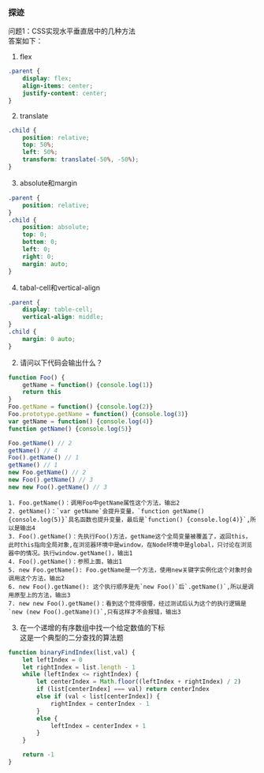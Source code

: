 ### 探迹

问题1：CSS实现水平垂直居中的几种方法<br>
答案如下：
1. flex
```css
.parent {
    display: flex;
    align-items: center;
    justify-content: center;
}
```
2. translate
```css
.child {
    position: relative;
    top: 50%;
    left: 50%;
    transform: translate(-50%, -50%);
}
```
3. absolute和margin
```css
.parent {
    position: relative;
}
.child {
    position: absolute;
    top: 0;
    bottom: 0;
    left: 0;
    right: 0;
    margin: auto;
}
```
4. tabal-cell和vertical-align
```css
.parent {
    display: table-cell;
    vertical-align: middle;
}
.child {
    margin: 0 auto;
}
```
2. 请问以下代码会输出什么？
```javascript
function Foo() {
    getName = function() {console.log(1)}
    return this
}
Foo.getName = function() {console.log(2)}
Foo.prototype.getName = function() {console.log(3)}
var getName = function() {console.log(4)}
function getName() {console.log(5)}

Foo.getName() // 2
getName() // 4
Foo().getName() // 1
getName() // 1
new Foo.getName() // 2
new Foo().getName() // 3
new new Foo().getName() // 3
```
    1. Foo.getName()：调用Foo中getName属性这个方法，输出2
    2. getName()：`var getName`会提升变量，`function getName() {console.log(5)}`具名函数也提升变量，最后是`function() {console.log(4)}`,所以是输出4
    3. Foo().getName()：先执行Foo()方法，getName这个全局变量被覆盖了，返回this，此时this指向全局对象,在浏览器环境中是window，在Node环境中是global，只讨论在浏览器中的情况。执行window.getName()，输出1
    4. Foo().getName()：参照上面，输出1
    5. new Foo.getName(): Foo.getName是一个方法，使用new关键字实例化这个对象时会调用这个方法，输出2
    6. new Foo().getName(): 这个执行顺序是先`new Foo()`后`.getName()`,所以是调用原型上的方法，输出3
    7. new new Foo().getName()：看到这个觉得很懵，经过测试后认为这个的执行逻辑是`new (new Foo().getName)()`,只有这样才不会报错，输出3

3. 在一个递增的有序数组中找一个给定数值的下标<br>
这是一个典型的二分查找的算法题
```javascript
function binaryFindIndex(list,val) {
    let leftIndex = 0
    let rightIndex = list.length - 1
    while (leftIndex <= rightIndex) {
        let centerIndex = Math.floor((leftIndex + rightIndex) / 2)
        if (list[centerIndex] === val) return centerIndex
        else if (val < list[centerIndex]) {
            rightIndex = centerIndex - 1
        }
        else {
            leftIndex = centerIndex + 1
        }
    }

    return -1
}
```
